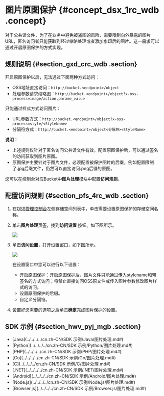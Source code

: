 # 图片原图保护 {#concept_dsx_1rc_wdb .concept}

对于公共读文件，为了在业务中避免被盗图的风险，需要限制向外暴露的图片URL，匿名访问者只能获取到经过缩略处理或者添加水印后的图片。这一需求可以通过开启原图保护的方式实现。

## 规则说明 {#section_gxd_crc_wdb .section}

开启原图保护以后，无法通过下面两种方式访问：

-   OSS地址直接访问：`http://bucket.<endpoint>/object` 
-   处理参数请求缩略图：`http://bucket.<endpoint>/object?x-oss-process=image/action,parame_value` 

只能通过样式方式访问图片：

-   URL参数方式：`http://bucket.<endpoint>/object?x-oss-process=style/<StyleName>` 
-   分隔符方式：`http://bucket.<endpoint>/object<分隔符><StyleName>` 

**说明：** 

-   上述规则仅针对于匿名访问公共读文件有效。配置原图保护后，可以通过签名的访问获取到图片原图。
-   原图保护主要针对于图片文件，必须配置被保护图片的后缀。例如配置限制了.jpg后缀文件，仍然可以直接访问.png后缀的原图。

您可以在控制台对应Bucket中**图片处理**模块中配置**访问规则**。

## 配置访问规则 {#section_pfs_4rc_wdb .section}

1.  在[OSS管理控制台](https://oss.console.aliyun.com/overview)左侧存储空间列表中，单击需要设置原图保护的存储空间名称。
2.  单击**图片处理**页签，找到**访问设置** 按钮。如下图所示。

    ![](http://static-aliyun-doc.oss-cn-hangzhou.aliyuncs.com/assets/img/4793/156160160933704_zh-CN.png)

3.  单击**访问设置**，打开设置窗口，如下图所示。

    ![](http://static-aliyun-doc.oss-cn-hangzhou.aliyuncs.com/assets/img/4793/156160160944217_zh-CN.png)

    在设置窗口中您可以进行以下设置：

    -   开启原图保护：开启原图保护后，图片文件只能通过传入stylename和带签名的方式访问；将禁止直接访问OSS原文件或传入图片参数修改图片样式的访问。
    -   设置原图保护的后缀。
    -   自定义分隔符。
4.  设置好您需要的选项之后单击**确定**完成图片保护的设置。

## SDK 示例 {#section_hwv_pyj_mgb .section}

-    [Java](../../../../cn.zh-CN/SDK 示例/Java/图片处理.md#) 
-    [Python](../../../../cn.zh-CN/SDK 示例/Python/图片处理.md#) 
-    [PHP](../../../../cn.zh-CN/SDK 示例/PHP/图片处理.md#) 
-    [Go](../../../../cn.zh-CN/SDK 示例/Go/图片处理.md#) 
-    [C](../../../../cn.zh-CN/SDK 示例/C/图片处理.md#) 
-    [.NET](../../../../cn.zh-CN/SDK 示例/.NET/图片处理.md#) 
-    [Android](../../../../cn.zh-CN/SDK 示例/Android/图片处理.md#) 
-    [Node.js](../../../../cn.zh-CN/SDK 示例/Node.js/图片处理.md#) 
-    [Browser.js](../../../../cn.zh-CN/SDK 示例/Browser.js/图片处理.md#) 

